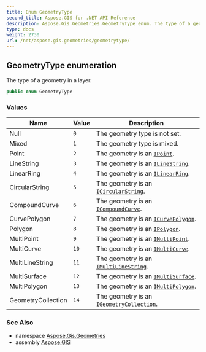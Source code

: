 ```yaml
---
title: Enum GeometryType
second_title: Aspose.GIS for .NET API Reference
description: Aspose.Gis.Geometries.GeometryType enum. The type of a geometry in a layer
type: docs
weight: 2730
url: /net/aspose.gis.geometries/geometrytype/
---
```

## GeometryType enumeration

The type of a geometry in a layer.

```csharp
public enum GeometryType
```

### Values

| Name | Value | Description |
| --- | --- | --- |
| Null | `0` | The geometry type is not set. |
| Mixed | `1` | The geometry type is mixed. |
| Point | `2` | The geometry is an [`IPoint`](../ipoint/). |
| LineString | `3` | The geometry is an [`ILineString`](../ilinestring/). |
| LinearRing | `4` | The geometry is an [`ILinearRing`](../ilinearring/). |
| CircularString | `5` | The geometry is an [`ICircularString`](../icircularstring/). |
| CompoundCurve | `6` | The geometry is an [`ICompoundCurve`](../icompoundcurve/). |
| CurvePolygon | `7` | The geometry is an [`ICurvePolygon`](../icurvepolygon/). |
| Polygon | `8` | The geometry is an [`IPolygon`](../ipolygon/). |
| MultiPoint | `9` | The geometry is an [`IMultiPoint`](../imultipoint/). |
| MultiCurve | `10` | The geometry is an [`IMultiCurve`](../imulticurve/). |
| MultiLineString | `11` | The geometry is an [`IMultiLineString`](../imultilinestring/). |
| MultiSurface | `12` | The geometry is an [`IMultiSurface`](../imultisurface/). |
| MultiPolygon | `13` | The geometry is an [`IMultiPolygon`](../imultipolygon/). |
| GeometryCollection | `14` | The geometry is an [`IGeometryCollection`](../igeometrycollection/). |

### See Also

* namespace [Aspose.Gis.Geometries](../../aspose.gis.geometries/)
* assembly [Aspose.GIS](../../)


